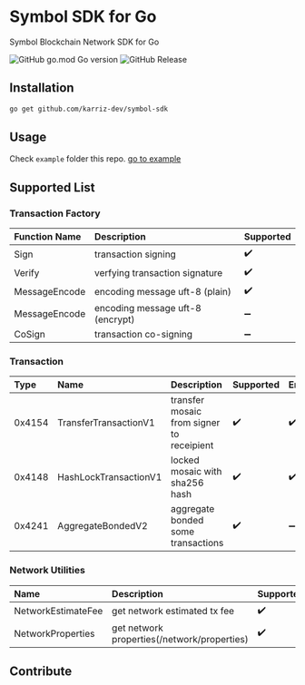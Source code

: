 # Symbol SDK for Go
Symbol Blockchain Network SDK for Go  

![GitHub go.mod Go version](https://img.shields.io/github/go-mod/go-version/karriz-dev/symbol-sdk)
![GitHub Release](https://img.shields.io/github/v/release/karriz-dev/symbol-sdk)

## Installation
```bash
go get github.com/karriz-dev/symbol-sdk
```
## Usage
Check `example` folder this repo. [go to example](https://github.com/karriz-dev/symbol-sdk/tree/main/example)

## Supported List
### Transaction Factory
 Function Name | Description | Supported 
:------------ | :-------------| :------------- 
Sign | transaction signing | :heavy_check_mark: 
Verify | verfying transaction signature | :heavy_check_mark:
MessageEncode | encoding message uft-8 (plain) | :heavy_check_mark: 
MessageEncode | encoding message uft-8 (encrypt) | :heavy_minus_sign: 
CoSign | transaction co-signing | :heavy_minus_sign: 

### Transaction
Type | Name | Description | Supported | Embedded
:-- |:------------ | :-------------| :------------- | :-------------
0x4154 | TransferTransactionV1 | transfer mosaic from signer to receipient | :heavy_check_mark: | :heavy_check_mark:
0x4148 | HashLockTransactionV1 | locked mosaic with sha256 hash | :heavy_check_mark: | :heavy_check_mark:
0x4241 | AggregateBondedV2 | aggregate bonded some transactions | :heavy_check_mark: | :heavy_minus_sign:


### Network Utilities
 Name | Description | Supported
:------------ | :-------------| :-------------
NetworkEstimateFee | get network estimated tx fee | :heavy_check_mark:
NetworkProperties | get network properties(/network/properties) | :heavy_check_mark:

## Contribute